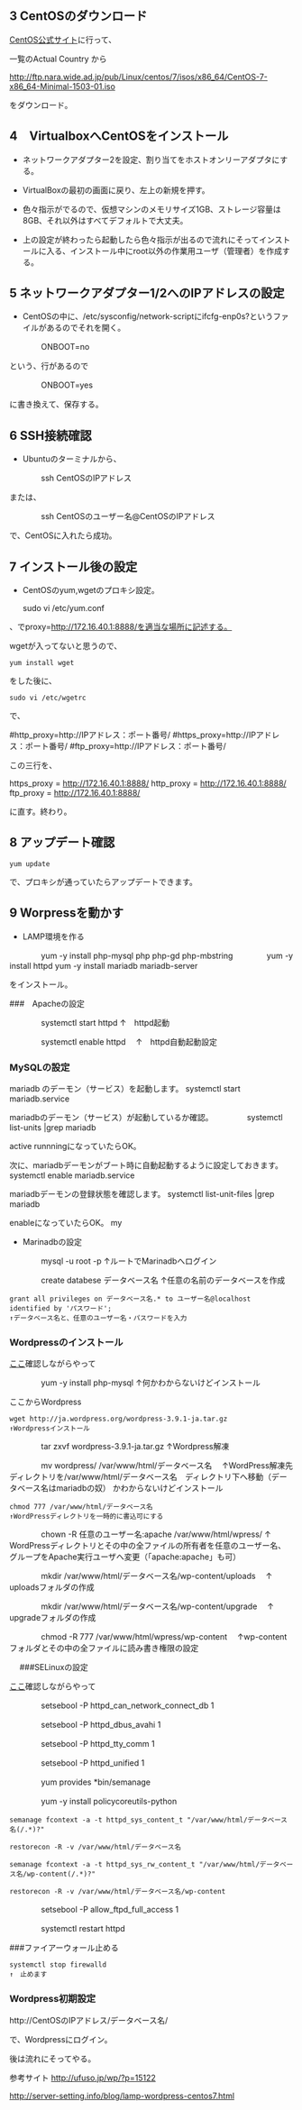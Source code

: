 ## 3 CentOSのダウンロード

[CentOS公式サイト](http://isoredirect.centos.org/centos/7/isos/x86_64/CentOS-7-x86_64-Minimal-1503-01.iso)に行って、

一覧のActual Country から

http://ftp.nara.wide.ad.jp/pub/Linux/centos/7/isos/x86_64/CentOS-7-x86_64-Minimal-1503-01.iso

をダウンロード。

## 4　VirtualboxへCentOSをインストール

- ネットワークアダプター2を設定、割り当てをホストオンリーアダプタにする。

- VirtualBoxの最初の画面に戻り、左上の新規を押す。

- 色々指示がでるので、仮想マシンのメモリサイズ1GB、ストレージ容量は8GB、それ以外はすべてデフォルトで大丈夫。

- 上の設定が終わったら起動したら色々指示が出るので流れにそってインストールに入る、インストール中にroot以外の作業用ユーザ（管理者）を作成する。

## 5 ネットワークアダプター1/2へのIPアドレスの設定

- CentOSの中に、/etc/sysconfig/network-scriptにifcfg-enp0s?というファイルがあるのでそれを開く。

　　　　ONBOOT=no

という、行があるので

　　　　ONBOOT=yes

に書き換えて、保存する。

## 6 SSH接続確認


- Ubuntuのターミナルから、

　　　　ssh CentOSのIPアドレス

または、

　　　　ssh CentOSのユーザー名@CentOSのIPアドレス

で、CentOSに入れたら成功。

## 7 インストール後の設定

- CentOSのyum,wgetのプロキシ設定。

    sudo vi /etc/yum.conf

、でproxy=http://172.16.40.1:8888/を適当な場所に記述する。

wgetが入ってないと思うので、

    yum install wget

をした後に、

    sudo vi /etc/wgetrc

で、

#http_proxy=http://IPアドレス：ポート番号/
#https_proxy=http://IPアドレス：ポート番号/
#ftp_proxy=http://IPアドレス：ポート番号/

この三行を、

https_proxy = http://172.16.40.1:8888/
http_proxy = http://172.16.40.1:8888/
ftp_proxy = http://172.16.40.1:8888/

に直す。終わり。

## 8 アップデート確認

    yum update

で、プロキシが通っていたらアップデートできます。



## 9 Worpressを動かす

- LAMP環境を作る

　　　　yum -y install php-mysql php php-gd php-mbstring
　　　　yum -y install httpd
    yum -y install mariadb mariadb-server

をインストール。

###　Apacheの設定

　　　　systemctl start httpd
	↑　httpd起動

　　　　systemctl enable httpd　
	↑　httpd自動起動設定


### MySQLの設定

mariadb のデーモン（サービス）を起動します。
    systemctl start mariadb.service

mariadbのデーモン（サービス）が起動しているか確認。
　　　　systemctl list-units |grep mariadb

active runnningになっていたらOK。

次に、mariadbデーモンがブート時に自動起動するように設定しておきます。
    systemctl enable mariadb.service
 
mariadbデーモンの登録状態を確認します。
    systemctl list-unit-files |grep mariadb

enableになっていたらOK。
my
- Marinadbの設定

　　　　mysql -u root -p
	↑ルートでMarinadbへログイン

　　　　create databese データベース名
	↑任意の名前のデータベースを作成

    grant all privileges on データベース名.* to ユーザー名@localhost identified by 'パスワード';
	↑データベース名と、任意のユーザー名・パスワードを入力

### Wordpressのインストール

[ここ](http://ufuso.jp/wp/?p=15315)確認しながらやって

　　　　yum -y install php-mysql
	↑何かわからないけどインストール

ここからWordpress

    wget http://ja.wordpress.org/wordpress-3.9.1-ja.tar.gz
	↑Wordpressインストール

　　　　tar zxvf wordpress-3.9.1-ja.tar.gz
	↑Wordpress解凍

　　　　mv wordpress/ /var/www/html/データベース名　
	↑WordPress解凍先ディレクトリを/var/www/html/データベース名　ディレクトリ下へ移動（データベース名はmariadbの奴）
かわからないけどインストール

    chmod 777 /var/www/html/データベース名　
	↑WordPressディレクトリを一時的に書込可にする

　　　　chown -R 任意のユーザー名:apache /var/www/html/wpress/
	↑　WordPressディレクトリとその中の全ファイルの所有者を任意のユーザー名、グループをApache実行ユーザへ変更（「apache:apache」も可）

　　　　mkdir /var/www/html/データベース名/wp-content/uploads　
	↑　uploadsフォルダの作成

　　　　mkdir /var/www/html/データベース名/wp-content/upgrade　
	↑　upgradeフォルダの作成

　　　　chmod -R 777 /var/www/html/wpress/wp-content　
	↑wp-contentフォルダとその中の全ファイルに読み書き権限の設定

　
###SELinuxの設定

[ここ](http://ufuso.jp/wp/?p=15315)確認しながらやって

　　　　setsebool -P httpd_can_network_connect_db 1

　　　　setsebool -P httpd_dbus_avahi 1

　　　　setsebool -P httpd_tty_comm 1

　　　　setsebool -P httpd_unified 1

　　　　yum provides *bin/semanage

　　　　yum -y install policycoreutils-python

    semanage fcontext -a -t httpd_sys_content_t "/var/www/html/データベース名(/.*)?"

    restorecon -R -v /var/www/html/データベース名

    semanage fcontext -a -t httpd_sys_rw_content_t "/var/www/html/データベース名/wp-content(/.*)?"

    restorecon -R -v /var/www/html/データベース名/wp-content

　　　　setsebool -P allow_ftpd_full_access 1

　　　　systemctl restart httpd

###ファイアーウォール止める

    systemctl stop firewalld
	↑　止めます

### Wordpress初期設定

http://CentOSのIPアドレス/データベース名/

で、Wordpressにログイン。

後は流れにそってやる。


参考サイト
http://ufuso.jp/wp/?p=15122

http://server-setting.info/blog/lamp-wordpress-centos7.html




	
